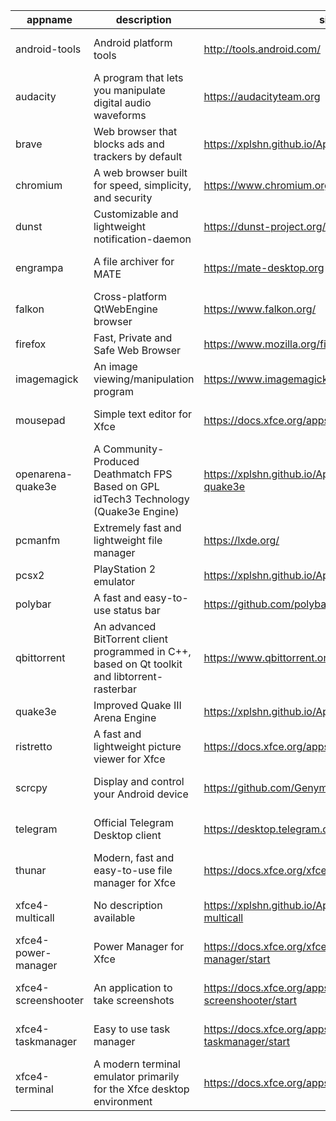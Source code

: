 | appname | description | site | download | version |
| ------- | ----------- | ---- | -------- | ------- |
| android-tools | Android platform tools | http://tools.android.com/ | https://github.com/xplshn/AppBundleHUB/releases/download/v89-20250525020428/android-tools-25_05_2025-xplshn.dwfs.AppBundle | v89-20250525020428 |
| audacity | A program that lets you manipulate digital audio waveforms | https://audacityteam.org | https://github.com/xplshn/AppBundleHUB/releases/download/v89-20250525020428/audacity-25_05_2025-xplshn.dwfs.AppBundle | v89-20250525020428 |
| brave | Web browser that blocks ads and trackers by default | https://xplshn.github.io/AppBundleHUB#brave | https://github.com/xplshn/AppBundleHUB/releases/download/v89-20250525020428/brave-25_05_2025-xplshn.dwfs.AppBundle | v89-20250525020428 |
| chromium | A web browser built for speed, simplicity, and security | https://www.chromium.org/Home | https://github.com/xplshn/AppBundleHUB/releases/download/v89-20250525020428/chromium-25_05_2025-xplshn.dwfs.AppBundle | v89-20250525020428 |
| dunst | Customizable and lightweight notification-daemon | https://dunst-project.org/ | https://github.com/xplshn/AppBundleHUB/releases/download/v89-20250525020428/dunst-25_05_2025-xplshn.dwfs.AppBundle | v89-20250525020428 |
| engrampa | A file archiver for MATE | https://mate-desktop.org | https://github.com/xplshn/AppBundleHUB/releases/download/v89-20250525020428/engrampa-25_05_2025-xplshn.dwfs.AppBundle | v89-20250525020428 |
| falkon | Cross-platform QtWebEngine browser | https://www.falkon.org/ | https://github.com/xplshn/AppBundleHUB/releases/download/v89-20250525020428/falkon-25_05_2025-xplshn.dwfs.AppBundle | v89-20250525020428 |
| firefox | Fast, Private and Safe Web Browser | https://www.mozilla.org/firefox/ | https://github.com/xplshn/AppBundleHUB/releases/download/v89-20250525020428/firefox-25_05_2025-xplshn.dwfs.AppBundle | v89-20250525020428 |
| imagemagick | An image viewing/manipulation program | https://www.imagemagick.org/ | https://github.com/xplshn/AppBundleHUB/releases/download/v89-20250525020428/imageMagick-25_05_2025-xplshn.dwfs.AppBundle | v89-20250525020428 |
| mousepad | Simple text editor for Xfce | https://docs.xfce.org/apps/mousepad/start | https://github.com/xplshn/AppBundleHUB/releases/download/v89-20250525020428/mousepad-25_05_2025-xplshn.dwfs.AppBundle | v89-20250525020428 |
| openarena-quake3e | A Community-Produced Deathmatch FPS Based on GPL idTech3 Technology (Quake3e Engine) | https://xplshn.github.io/AppBundleHUB#openarena-quake3e | https://github.com/xplshn/AppBundleHUB/releases/download/v89-20250525020428/openarena-quake3e.dwfs.AppBundle | v89-20250525020428 |
| pcmanfm | Extremely fast and lightweight file manager | https://lxde.org/ | https://github.com/xplshn/AppBundleHUB/releases/download/v89-20250525020428/pcmanfm-25_05_2025-xplshn.dwfs.AppBundle | v89-20250525020428 |
| pcsx2 | PlayStation 2 emulator | https://xplshn.github.io/AppBundleHUB#pcsx2 | https://github.com/xplshn/AppBundleHUB/releases/download/v89-20250525020428/pcsx2-25_05_2025-xplshn.dwfs.AppBundle | v89-20250525020428 |
| polybar | A fast and easy-to-use status bar | https://github.com/polybar/polybar | https://github.com/xplshn/AppBundleHUB/releases/download/v89-20250525020428/polybar-25_05_2025-xplshn.dwfs.AppBundle | v89-20250525020428 |
| qbittorrent | An advanced BitTorrent client programmed in C++, based on Qt toolkit and libtorrent-rasterbar | https://www.qbittorrent.org | https://github.com/xplshn/AppBundleHUB/releases/download/v89-20250525020428/qbittorrent-25_05_2025-xplshn.dwfs.AppBundle | v89-20250525020428 |
| quake3e | Improved Quake III Arena Engine | https://xplshn.github.io/AppBundleHUB#quake3e | https://github.com/xplshn/AppBundleHUB/releases/download/v89-20250525020428/quake3e.dwfs.AppBundle | v89-20250525020428 |
| ristretto | A fast and lightweight picture viewer for Xfce | https://docs.xfce.org/apps/ristretto/start | https://github.com/xplshn/AppBundleHUB/releases/download/v89-20250525020428/ristretto-25_05_2025-xplshn.dwfs.AppBundle | v89-20250525020428 |
| scrcpy | Display and control your Android device | https://github.com/Genymobile/scrcpy | https://github.com/xplshn/AppBundleHUB/releases/download/v89-20250525020428/scrcpy-25_05_2025-xplshn.AppDir.dwfs.AppBundle | v89-20250525020428 |
| telegram | Official Telegram Desktop client | https://desktop.telegram.org/ | https://github.com/xplshn/AppBundleHUB/releases/download/v89-20250525020428/telegram-25_05_2025-xplshn.dwfs.AppBundle | v89-20250525020428 |
| thunar | Modern, fast and easy-to-use file manager for Xfce | https://docs.xfce.org/xfce/thunar/start | https://github.com/xplshn/AppBundleHUB/releases/download/v89-20250525020428/thunar-25_05_2025-xplshn.dwfs.AppBundle | v89-20250525020428 |
| xfce4-multicall | No description available | https://xplshn.github.io/AppBundleHUB#xfce4-multicall | https://github.com/xplshn/AppBundleHUB/releases/download/v89-20250525020428/xfce4-multicall-25_05_2025-xplshn.AppDir.dwfs.AppBundle | v89-20250525020428 |
| xfce4-power-manager | Power Manager for Xfce | https://docs.xfce.org/xfce/xfce4-power-manager/start | https://github.com/xplshn/AppBundleHUB/releases/download/v89-20250525020428/xfce4-power-manager-25_05_2025-xplshn.dwfs.AppBundle | v89-20250525020428 |
| xfce4-screenshooter | An application to take screenshots | https://docs.xfce.org/apps/xfce4-screenshooter/start | https://github.com/xplshn/AppBundleHUB/releases/download/v89-20250525020428/xfce4-screenshooter-25_05_2025-xplshn.dwfs.AppBundle | v89-20250525020428 |
| xfce4-taskmanager | Easy to use task manager | https://docs.xfce.org/apps/xfce4-taskmanager/start | https://github.com/xplshn/AppBundleHUB/releases/download/v89-20250525020428/xfce4-taskmanager-25_05_2025-xplshn.dwfs.AppBundle | v89-20250525020428 |
| xfce4-terminal | A modern terminal emulator primarily for the Xfce desktop environment | https://docs.xfce.org/apps/terminal/start | https://github.com/xplshn/AppBundleHUB/releases/download/v89-20250525020428/xfce4-terminal-25_05_2025-xplshn.dwfs.AppBundle | v89-20250525020428 |
